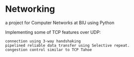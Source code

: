 # Networking
a project for Computer Networks at BIU using Python

Implementing some of TCP features over UDP:

    connection using 3-way handshaking
    pipelined reliable data transfer using Selective repeat.
    congestion control similar to TCP Tahoe
